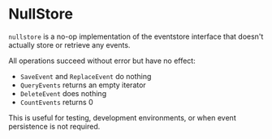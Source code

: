 # NullStore

`nullstore` is a no-op implementation of the eventstore interface that doesn't actually store or retrieve any events.

All operations succeed without error but have no effect:
- `SaveEvent` and `ReplaceEvent` do nothing
- `QueryEvents` returns an empty iterator
- `DeleteEvent` does nothing
- `CountEvents` returns 0

This is useful for testing, development environments, or when event persistence is not required.
